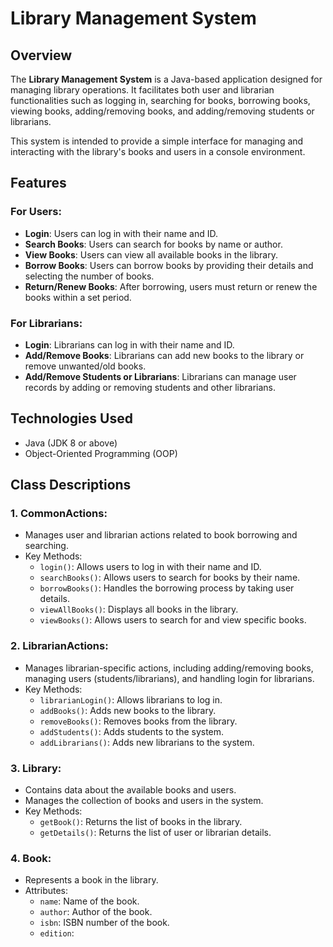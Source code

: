 # Library Management System

## Overview
The **Library Management System** is a Java-based application designed for managing library operations. It facilitates both user and librarian functionalities such as logging in, searching for books, borrowing books, viewing books, adding/removing books, and adding/removing students or librarians.

This system is intended to provide a simple interface for managing and interacting with the library's books and users in a console environment.

## Features

### For Users:
- **Login**: Users can log in with their name and ID.
- **Search Books**: Users can search for books by name or author.
- **View Books**: Users can view all available books in the library.
- **Borrow Books**: Users can borrow books by providing their details and selecting the number of books.
- **Return/Renew Books**: After borrowing, users must return or renew the books within a set period.

### For Librarians:
- **Login**: Librarians can log in with their name and ID.
- **Add/Remove Books**: Librarians can add new books to the library or remove unwanted/old books.
- **Add/Remove Students or Librarians**: Librarians can manage user records by adding or removing students and other librarians.

## Technologies Used
- Java (JDK 8 or above)
- Object-Oriented Programming (OOP)

## Class Descriptions

### 1. **CommonActions**:
   - Manages user and librarian actions related to book borrowing and searching.
   - Key Methods:
     - `login()`: Allows users to log in with their name and ID.
     - `searchBooks()`: Allows users to search for books by their name.
     - `borrowBooks()`: Handles the borrowing process by taking user details.
     - `viewAllBooks()`: Displays all books in the library.
     - `viewBooks()`: Allows users to search for and view specific books.

### 2. **LibrarianActions**:
   - Manages librarian-specific actions, including adding/removing books, managing users (students/librarians), and handling login for librarians.
   - Key Methods:
     - `librarianLogin()`: Allows librarians to log in.
     - `addBooks()`: Adds new books to the library.
     - `removeBooks()`: Removes books from the library.
     - `addStudents()`: Adds students to the system.
     - `addLibrarians()`: Adds new librarians to the system.

### 3. **Library**:
   - Contains data about the available books and users.
   - Manages the collection of books and users in the system.
   - Key Methods:
     - `getBook()`: Returns the list of books in the library.
     - `getDetails()`: Returns the list of user or librarian details.

### 4. **Book**:
   - Represents a book in the library.
   - Attributes:
     - `name`: Name of the book.
     - `author`: Author of the book.
     - `isbn`: ISBN number of the book.
     - `edition`:
